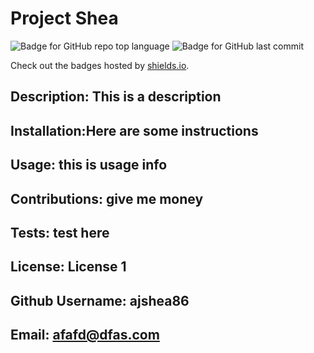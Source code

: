 # Project Shea 


![Badge for GitHub repo top language](https://img.shields.io/github/languages/top/afafd@dfas.com/ajshea86?style=flat&logo=appveyor) ![Badge for GitHub last commit](https://img.shields.io/github/last-commit/afafd@dfas.com/ajshea86?style=flat&logo=appveyor)

Check out the badges hosted by [shields.io](https://shields.io/).
## Description: This is a description

## Installation:Here are some instructions

## Usage: this is usage info

## Contributions: give me money

## Tests: test here

## License: License 1

## Github Username: ajshea86

## Email: afafd@dfas.com

